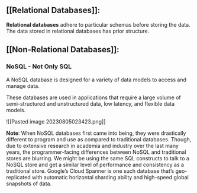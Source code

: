 
## [[Relational Databases]]:

**Relational databases** adhere to particular schemas before storing the data. The data stored in relational databases has prior structure.

## [[Non-Relational Databases]]:

### NoSQL - Not Only SQL

A NoSQL database is designed for a variety of data models to access and manage data.

These databases are used in applications that require a large volume of semi-structured and unstructured data, low latency, and flexible data models.

![[Pasted image 20230805023423.png]]

**Note**: When NoSQL databases first came into being, they were drastically different to program and use as compared to traditional databases. Though, due to extensive research in academia and industry over the last many years, the programmer-facing differences between NoSQL and traditional stores are blurring. We might be using the same SQL constructs to talk to a NoSQL store and get a similar level of performance and consistency as a traditional store. Google’s Cloud Spanner is one such database that’s geo-replicated with automatic horizontal sharding ability and high-speed global snapshots of data.

